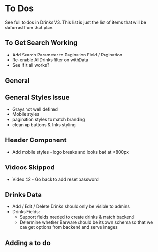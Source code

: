# To Dos

See full to dos in Drinks V3. This list is just the list of items that will be deferred from that plan.

## To Get Search Working

- Add Search Parameter to Pagination Field / Pagination
- Re-enable AllDrinks filter on withData
- See if it all works?

## General

## General Styles Issue

- Grays not well defined
- Mobile styles
- pagination styles to match branding
- clean up buttons & links styling

## Header Component

- Add mobile styles - logo breaks and looks bad at <800px

## Videos Skipped

- Video 42 - Go back to add reset password

## Drinks Data

- Add / Edit / Delete Drinks should only be visible to admins
- Drinks Fields:
  - Support fields needed to create drinks & match backend
  - Determine whether Barware should be its own schema so that we can get options from backend and serve images


## Adding a to do